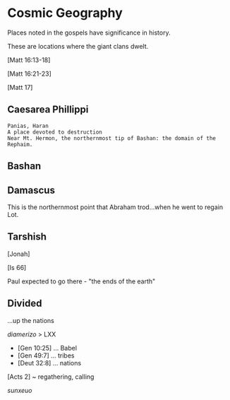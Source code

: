 # Cosmic Geography

Places noted in the gospels have significance in history.

These are locations where the giant clans dwelt.


[Matt 16:13-18]

[Matt 16:21-23]

[Matt 17]


## Caesarea Phillippi
    Panias, Haran
    A place devoted to destruction
    Near Mt. Hermon, the northernmost tip of Bashan: the domain of the Rephaim.


## Bashan


## Damascus

This is the northernmost point that Abraham trod...when he went to regain Lot.


## Tarshish

[Jonah]

[Is 66]

Paul expected to go there - "the ends of the earth"


## Divided
...up the nations

_diamerizo_ > LXX
- [Gen 10:25] ... Babel
- [Gen 49:7] ... tribes
- [Deut 32:8] ... nations

[Acts 2] ~ regathering, calling

_sunxeuo_


